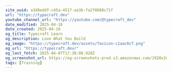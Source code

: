 ```yaml
---
site_uuid: a3d8eddf-c45a-4517-aa3b-fa2f8688c71f
url: "https://typecraft.dev"
youtube_channel_url: "https://youtube.com/@typecraft_dev"
date_modified: 2025-04-18
date_created: 2025-04-16
og_title: Typecraft Learn
og_description: Love What You Build
og_image: "https://typecraft.dev/assets/favicon-c1aac6cf.png"
og_url: "https://typecraft.dev/"
og_last_fetch: 2025-04-07T17:38:08.928Z
og_screenshot_url: https://og-screenshots-prod.s3.amazonaws.com/1920x1080/80/false/a2309e8d78d9b01a37a1e81aa98b0aafaa50f266283be894f9ff425b2c99a817.jpeg
tags: [Training]
---
```


